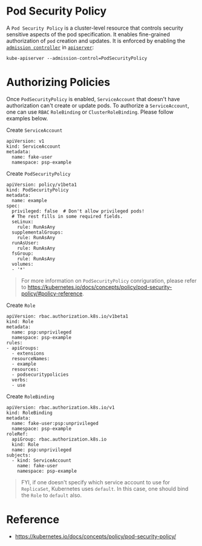 # Pod Security Policy

A `Pod Security Policy` is a cluster-level resource that controls security sensitive aspects of the pod specification. It enables fine-grained authorization of `pod` creation and updates. It is enforced by enabling the [`admission controller`](../component/apiserver/admission_controller.md) in [`apiserver`](../component/apiserver/README.md):

```
kube-apiserver --admission-control=PodSecurityPolicy
```


# Authorizing Policies

Once `PodSecurityPolicy` is enabled, `ServiceAccount` that doesn't have authorization can't create or update pods. To authorize a `ServiceAccount`, one can use `RBAC` `RoleBinding` or `ClusterRoleBinding`. Please follow examples below.

Create `ServiceAccount`
```
apiVersion: v1
kind: ServiceAccount
metadata:
  name: fake-user
  namespace: psp-example
```

Create `PodSecurityPolicy`
```
apiVersion: policy/v1beta1
kind: PodSecurityPolicy
metadata:
  name: example
spec:
  privileged: false  # Don't allow privileged pods!
  # The rest fills in some required fields.
  seLinux:
    rule: RunAsAny
  supplementalGroups:
    rule: RunAsAny
  runAsUser:
    rule: RunAsAny
  fsGroup:
    rule: RunAsAny
  volumes:
  - '*'
```
> For more information on `PodSecurityPolicy` conriguration, please refer to https://kubernetes.io/docs/concepts/policy/pod-security-policy/#policy-reference.

Create `Role`
```
apiVersion: rbac.authorization.k8s.io/v1beta1
kind: Role
metadata:
  name: psp:unprivileged
  namespace: psp-example
rules:
- apiGroups:
  - extensions
  resourceNames:
  - example
  resources:
  - podsecuritypolicies
  verbs:
  - use
```

Create `RoleBinding`
```
apiVersion: rbac.authorization.k8s.io/v1
kind: RoleBinding
metadata:
  name: fake-user:psp:unprivileged
  namespace: psp-example
roleRef:
  apiGroup: rbac.authorization.k8s.io
  kind: Role
  name: psp:unprivileged
subjects:
  - kind: ServiceAccount
    name: fake-user
    namespace: psp-example
```

> FYI, if one doesn't specify which service account to use for `ReplicaSet`, Kubernetes uses `default`. In this case, one should bind the `Role` to `default` also.


# Reference

* https://kubernetes.io/docs/concepts/policy/pod-security-policy/
